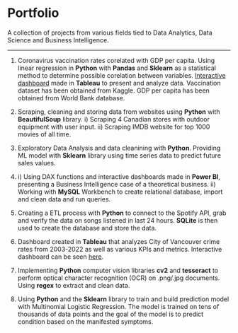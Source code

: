 # Portfolio

A collection of projects from various fields tied to Data Analytics, Data Science and Business Intelligence. 
_________

1) Coronavirus vaccination rates corelated with GDP per capita. Using linear regression in **Python** with **Pandas** and **Sklearn** as a statistical method to determine possible corelation between variables. [Interactive dashboard](https://public.tableau.com/views/VaccinationData_16165580396780/Dashboard1?:language=en&:display_count=y&:origin=viz_share_link) made in **Tableau** to present and analyze data. Vaccination dataset has been obtained from Kaggle. GDP per capita has been obtained from World Bank database. 

2) Scraping, cleaning and storing data from websites using **Python** with **BeautifulSoup** library. i) Scraping 4 Canadian stores with outdoor equipment with user input. ii) Scraping IMDB website for top 1000 movies of all time.

3) Exploratory Data Analysis and data cleanining with **Python**. Providing ML model with **Sklearn** library using time series data to predict future sales values. 

4) i) Using DAX functions and interactive dashboards made in **Power BI**, presenting a Business Intelligence case of a theoretical business. ii) Working with **MySQL** Workbench to create relational database, import and clean data and run queries.

5) Creating a ETL process with **Python** to connect to the Spotify API, grab and verify the data on songs listened in last 24 hours. **SQLite** is then used to create the database and store the data.   

6) Dashboard created in **Tableau** that analyzes City of Vancouver crime rates from 2003-2022 as well as various KPIs and metrics. Interactive dashboard can be seen [here](https://public.tableau.com/shared/W73C6NYPG?:display_count=n&:origin=viz_share_link).

7) Implementing **Python** computer vision libraries **cv2** and **tesseract** to perform optical character recognition (OCR) on .png/.jpg documents. Using **regex** to extract and clean data.

8) Using **Python** and the **Sklearn** library to train and build prediction model with Multinomial Logistic Regression. The model is trained on tens of thousands of data points and the goal of the model is to predict condition based on the manifested symptoms. 


